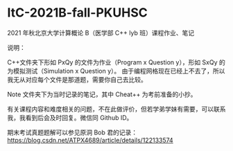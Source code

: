 # ItC-2021B-fall-PKUHSC

2021 年秋北京大学计算概论 B（医学部 C++ lyb 班）课程作业、笔记

说明：

C++文件夹下形如 PxQy 的文件为作业（Program x Question y），形如 SxQy 的为模拟测试（Simulation x Question y）。
由于编程网格现在已经上不去了，所以我无从对应每个文件是那道题，需要你自己去比较。

Note 文件夹下为当时记录的笔记，其中 Cheat++ 为考前准备的小抄。

有关课程内容和难度相关的问题，不在此做评价，但若学弟学妹有需要，可以联系我，我看到后会及时回复。微信同 Github ID。

期末考试真题题解可以参见原洞 Bob 君的记录：https://blog.csdn.net/ATPX4689/article/details/122133574
